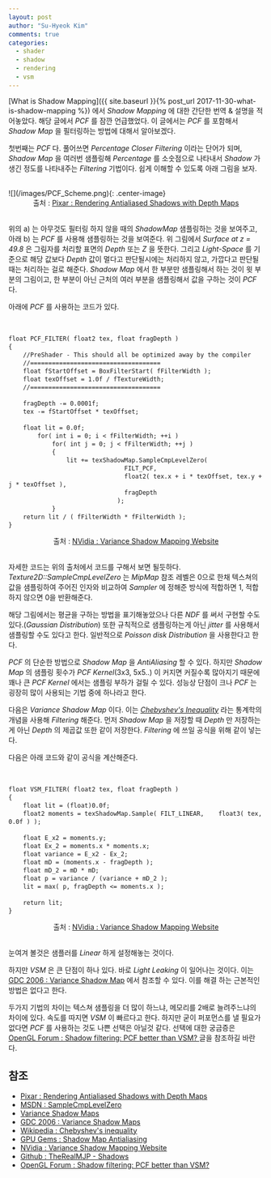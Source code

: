 ```yaml
---
layout: post
author: "Su-Hyeok Kim"
comments: true
categories:
  - shader
  - shadow
  - rendering
  - vsm
---
```




[What is Shadow Mapping]({{ site.baseurl }}{% post_url 2017-11-30-what-is-shadow-mapping %}) 에서 _Shadow Mapping_ 에 대한 간단한 번역 & 설명을 적어놓았다. 해당 글에서 _PCF_ 를 잠깐 언급했었다. 이 글에서는 _PCF_ 를 포함해서 _Shadow Map_ 을 필터링하는 방법에 대해서 알아보겠다.

첫번째는 _PCF_ 다. 풀어쓰면 _Percentage Closer Filtering_ 이라는 단어가 되며, _Shadow Map_ 을 여러번 샘플링해 _Percentage_ 를 소숫점으로 나타내서 _Shadow_ 가 생긴 정도를 나타내주는 _Filtering_ 기법이다. 쉽게 이해할 수 있도록 아래 그림을 보자.

<br/>
![](/images/PCF_Scheme.png){: .center-image}
<center>출처 : <a href="https://graphics.pixar.com/library/ShadowMaps/paper.pdf">Pixar : Rendering Antialiased Shadows with Depth Maps</a>
</center>
<br/>

위의 a) 는 아무것도 필터링 하지 않을 때의 _ShadowMap_ 샘플링하는 것을 보여주고, 아래 b) 는 _PCF_ 를 사용해 샘플링하는 것을 보여준다. 위 그림에서 _Surface at z = 49.8_ 은 그림자를 처리할 표면의 _Depth_ 또는 _Z_ 을 뜻한다. 그리고 _Light-Space_ 를 기준으로 해당 값보다 _Depth_ 값이 멀다고 판단될시에는 처리하지 않고, 가깝다고 판단될 때는 처리하는 걸로 해준다. _Shadow Map_ 에서 한 부분만 샘플링해서 하는 것이 윗 부분의 그림이고, 한 부분이 아닌 근처의 여러 부분을 샘플링해서 값을 구하는 것이 _PCF_ 다.

아래에 _PCF_ 를 사용하는 코드가 있다.

<br/>

``` HLSL
float PCF_FILTER( float2 tex, float fragDepth )
{
    //PreShader - This should all be optimized away by the compiler
    //====================================
    float fStartOffset = BoxFilterStart( fFilterWidth );
    float texOffset = 1.0f / fTextureWidth;
    //====================================

    fragDepth -= 0.0001f;
    tex -= fStartOffset * texOffset;

    float lit = 0.0f;
		for( int i = 0; i < fFilterWidth; ++i )
			for( int j = 0; j < fFilterWidth; ++j )
			{
				lit += texShadowMap.SampleCmpLevelZero(
                                FILT_PCF,
                                float2( tex.x + i * texOffset, tex.y + j * texOffset ),
                                fragDepth
                              );
			}
	return lit / ( fFilterWidth * fFilterWidth );
}
```

<center>출처 : <a href="http://developer.download.nvidia.com/SDK/10/direct3d/screenshots/samples/VarianceShadowMapping.html">NVidia : Variance Shadow Mapping Website</a>
</center>
<br/>

자세한 코드는 위의 출처에서 코드를 구해서 보면 될듯하다. _Texture2D::SampleCmpLevelZero_ 는 _MipMap_ 참조 레벨은 0으로 한채 텍스쳐의 값을 샘플링하여 주어진 인자와 비교하여 _Sampler_ 에 정해준 방식에 적합하면 1, 적합하지 않으면 0을 반환해준다.

해당 그림에서는 평균을 구하는 방법을 표기해놓았으나 다른 _NDF_ 를 써서 구현할 수도 있다.(_Gaussian Distribution_) 또한 규칙적으로 샘플링하는게 아닌 _jitter_ 를 사용해서 샘플링할 수도 있다고 한다. 일반적으로 _Poisson disk Distribution_ 을 사용한다고 한다.

_PCF_ 의 단순한 방법으로 _Shadow Map_ 을 _AntiAliasing_ 할 수 있다. 하지만 _Shadow Map_ 의 샘플링 횟수가 _PCF Kernel_(3x3, 5x5..) 이 커지면 커질수록 많아지기 때문에 꽤나 큰 _PCF Kernel_ 에서는 샘플링 부하가 걸릴 수 있다. 성능상 단점이 크나 _PCF_ 는 굉장히 많이 사용되는 기법 중에 하나라고 한다.

다음은 _Variance Shadow Map_ 이다. 이는 [_Chebyshev's Inequality_](https://en.wikipedia.org/wiki/Chebyshev%27s_inequality) 라는 통계학의 개념을 사용해 _Filtering_ 해준다. 먼저 _Shadow Map_ 을 저장할 때 _Depth_ 만 저장하는게 아닌 _Depth_ 의 제곱값 또한 같이 저장한다. _Filtering_ 에 쓰일 공식을 위해 같이 넣는다.

다음은 아래 코드와 같이 공식을 계산해준다.

<br/>

``` HLSL
float VSM_FILTER( float2 tex, float fragDepth )
{
    float lit = (float)0.0f;
    float2 moments = texShadowMap.Sample( FILT_LINEAR,    float3( tex, 0.0f ) );

    float E_x2 = moments.y;
    float Ex_2 = moments.x * moments.x;
    float variance = E_x2 - Ex_2;    
    float mD = (moments.x - fragDepth );
    float mD_2 = mD * mD;
    float p = variance / (variance + mD_2 );
    lit = max( p, fragDepth <= moments.x );

    return lit;
}
```

<center>출처 : <a href="http://developer.download.nvidia.com/SDK/10/direct3d/screenshots/samples/VarianceShadowMapping.html">NVidia : Variance Shadow Mapping Website</a>
</center>
<br/>

눈여겨 볼것은 샘플러를 _Linear_ 하게 설정해놓는 것이다.

하지만 _VSM_ 은 큰 단점이 하나 있다. 바로 _Light Leaking_ 이 일어나는 것이다. 이는 [GDC 2006 : Variance Shadow Map](https://http.download.nvidia.com/developer/presentations/2006/gdc/2006-GDC-Variance-Shadow-Maps.pdf) 에서 참조할 수 있다. 이를 해결 하는 근본적인 방법은 없다고 한다.

두가지 기법의 차이는 텍스쳐 샘플링을 더 많이 하느냐, 메모리를 2배로 늘려주느냐의 차이에 있다. 속도를 따지면 _VSM_ 이 빠르다고 한다. 하지만 굳이 퍼포먼스를 낼 필요가 없다면 _PCF_ 를 사용하는 것도 나쁜 선택은 아닐것 같다. 선택에 대한 궁금증은 [OpenGL Forum : Shadow filtering: PCF better than VSM? ](https://www.opengl.org/discussion_boards/showthread.php/177219-Shadow-filtering-PCF-better-than-VSM) 글을 참조하길 바란다.

## 참조
 - [Pixar : Rendering Antialiased Shadows with Depth Maps](https://graphics.pixar.com/library/ShadowMaps/paper.pdf)
 - [MSDN : SampleCmpLevelZero](https://msdn.microsoft.com/ko-kr/library/windows/desktop/bb509697.aspx)
 - [Variance Shadow Maps](http://www.punkuser.net/vsm/)
 - [GDC 2006 : Variance Shadow Maps](https://http.download.nvidia.com/developer/presentations/2006/gdc/2006-GDC-Variance-Shadow-Maps.pdf)
 - [Wikipedia : Chebyshev's inequality](https://en.wikipedia.org/wiki/Chebyshev%27s_inequality)
 - [GPU Gems : Shadow Map Antialiasing](https://developer.nvidia.com/gpugems/GPUGems/gpugems_ch11.html)
 - [NVidia : Variance Shadow Mapping Website](http://developer.download.nvidia.com/SDK/10/direct3d/screenshots/samples/VarianceShadowMapping.html)
 - [Github : TheRealMJP - Shadows](https://github.com/TheRealMJP/Shadows)
 - [OpenGL Forum : Shadow filtering: PCF better than VSM? ](https://www.opengl.org/discussion_boards/showthread.php/177219-Shadow-filtering-PCF-better-than-VSM)
